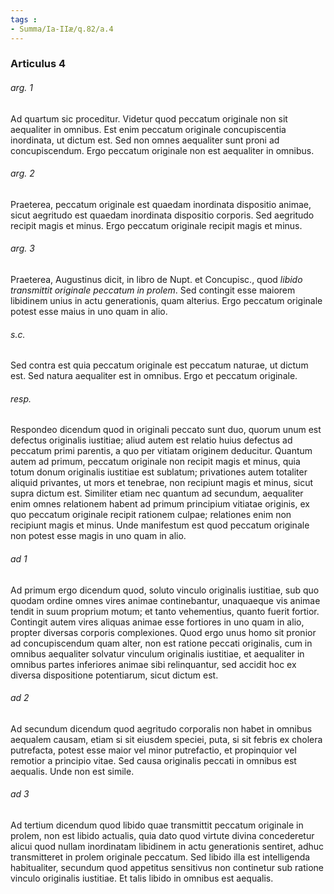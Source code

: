 ```yaml
---
tags : 
- Summa/Ia-IIæ/q.82/a.4
---
```


### Articulus 4

###### arg. 1
Ad quartum sic proceditur. Videtur quod peccatum originale non sit aequaliter in omnibus. Est enim peccatum originale concupiscentia inordinata, ut dictum est. Sed non omnes aequaliter sunt proni ad concupiscendum. Ergo peccatum originale non est aequaliter in omnibus.

###### arg. 2
Praeterea, peccatum originale est quaedam inordinata dispositio animae, sicut aegritudo est quaedam inordinata dispositio corporis. Sed aegritudo recipit magis et minus. Ergo peccatum originale recipit magis et minus.

###### arg. 3
Praeterea, Augustinus dicit, in libro de Nupt. et Concupisc., quod *libido transmittit originale peccatum in prolem*. Sed contingit esse maiorem libidinem unius in actu generationis, quam alterius. Ergo peccatum originale potest esse maius in uno quam in alio.

###### s.c.
Sed contra est quia peccatum originale est peccatum naturae, ut dictum est. Sed natura aequaliter est in omnibus. Ergo et peccatum originale.

###### resp.
Respondeo dicendum quod in originali peccato sunt duo, quorum unum est defectus originalis iustitiae; aliud autem est relatio huius defectus ad peccatum primi parentis, a quo per vitiatam originem deducitur. Quantum autem ad primum, peccatum originale non recipit magis et minus, quia totum donum originalis iustitiae est sublatum; privationes autem totaliter aliquid privantes, ut mors et tenebrae, non recipiunt magis et minus, sicut supra dictum est. Similiter etiam nec quantum ad secundum, aequaliter enim omnes relationem habent ad primum principium vitiatae originis, ex quo peccatum originale recipit rationem culpae; relationes enim non recipiunt magis et minus. Unde manifestum est quod peccatum originale non potest esse magis in uno quam in alio.

###### ad 1
Ad primum ergo dicendum quod, soluto vinculo originalis iustitiae, sub quo quodam ordine omnes vires animae continebantur, unaquaeque vis animae tendit in suum proprium motum; et tanto vehementius, quanto fuerit fortior. Contingit autem vires aliquas animae esse fortiores in uno quam in alio, propter diversas corporis complexiones. Quod ergo unus homo sit pronior ad concupiscendum quam alter, non est ratione peccati originalis, cum in omnibus aequaliter solvatur vinculum originalis iustitiae, et aequaliter in omnibus partes inferiores animae sibi relinquantur, sed accidit hoc ex diversa dispositione potentiarum, sicut dictum est.

###### ad 2
Ad secundum dicendum quod aegritudo corporalis non habet in omnibus aequalem causam, etiam si sit eiusdem speciei, puta, si sit febris ex cholera putrefacta, potest esse maior vel minor putrefactio, et propinquior vel remotior a principio vitae. Sed causa originalis peccati in omnibus est aequalis. Unde non est simile.

###### ad 3
Ad tertium dicendum quod libido quae transmittit peccatum originale in prolem, non est libido actualis, quia dato quod virtute divina concederetur alicui quod nullam inordinatam libidinem in actu generationis sentiret, adhuc transmitteret in prolem originale peccatum. Sed libido illa est intelligenda habitualiter, secundum quod appetitus sensitivus non continetur sub ratione vinculo originalis iustitiae. Et talis libido in omnibus est aequalis.

